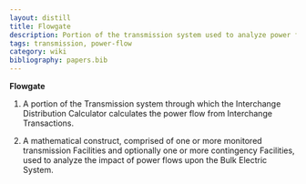 ```yaml
---
layout: distill
title: Flowgate
description: Portion of the transmission system used to analyze power flow impact.
tags: transmission, power-flow
category: wiki
bibliography: papers.bib
---
```


**Flowgate** <d-cite key="nerc2024glossary"></d-cite>

1. A portion of the Transmission system through which the Interchange Distribution Calculator calculates the power flow from Interchange Transactions.

2. A mathematical construct, comprised of one or more monitored transmission Facilities and optionally one or more contingency Facilities, used to analyze the impact of power flows upon the Bulk Electric System.
